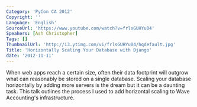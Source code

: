 ```yaml
---
Category: 'PyCon CA 2012'
Copyright: ''
Language: 'English'
SourceUrl: 'https://www.youtube.com/watch?v=frlsGUHYu04'
Speakers: [Ash Christopher]
Tags: []
ThumbnailUrl: 'http://i3.ytimg.com/vi/frlsGUHYu04/hqdefault.jpg'
Title: 'Horizontally Scaling Your Database with Django'
date: '2012-11-11'
---
```

When web apps reach a certain size, often their data footprint will outgrow
what can reasonably be stored on a single database. Scaling your database
horizontally by adding more servers is the dream but it can be a daunting
task. This talk outlines the process I used to add horizontal scaling to Wave
Accounting's infrastructure.

